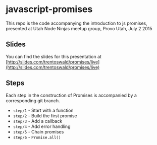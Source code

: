 # javascript-promises
This repo is the code accompanying the introduction to js promises, presented at Utah Node Ninjas meetup group, Provo Utah, July 2 2015

## Slides

You can find the slides for this presentation at [http://slides.com/trentoswald/promises/live](http://slides.com/trentoswald/promises/live)

## Steps

Each step in the construction of Promises is accompanied by a corresponding git branch.

- `step/1` - Start with a function
- `step/2` - Build the first promise
- `step/3` - Add a callback
- `step/4` - Add error handling
- `step/5` - Chain promises
- `step/6` - `Promise.all()`
